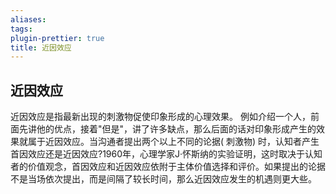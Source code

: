 ```yaml
---
aliases: 
tags: 
plugin-prettier: true
title: 近因效应
---
```

## 近因效应

近因效应是指最新出现的刺激物促使印象形成的心理效果。
例如介绍一个人，前面先讲他的优点，接着"但是"，讲了许多缺点，那么后面的话对印象形成产生的效果就属于近因效应。当沟通者提出两个以上不同的论据(
刺激物)
时，认知者产生首因效应还是近因效应?1960年，心理学家J·怀斯纳的实验证明，这时取决于认知者的价值观念，首因效应和近因效应依附于主体价值选择和评价。如果提出的论据不是当场依次提出，而是间隔了较长时间，那么近因效应发生的机遇则更大些。
